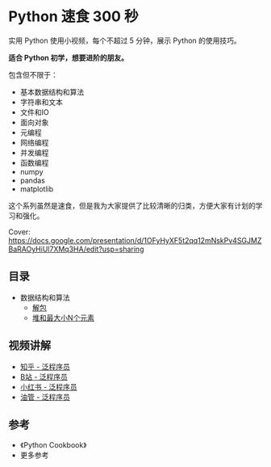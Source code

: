 # Python 速食 300 秒

实用 Python 使用小视频，每个不超过 5 分钟，展示 Python 的使用技巧。

**适合 Python 初学，想要进阶的朋友。**

包含但不限于：

- 基本数据结构和算法
- 字符串和文本
- 文件和IO
- 面向对象
- 元编程
- 网络编程
- 并发编程
- 函数编程
- numpy
- pandas
- matplotlib

这个系列虽然是速食，但是我为大家提供了比较清晰的归类，方便大家有计划的学习和强化。

Cover: https://docs.google.com/presentation/d/1OFyHyXF5t2qq12mNskPv4SGJMZBaRAOyHiUl7XMq3HA/edit?usp=sharing

## 目录

- 数据结构和算法
  - [解包](content/1-数据结构和算法/1-1-解包.ipynb)
  - [堆和最大小N个元素](content/1-数据结构和算法/1-2-%E6%9C%80%E5%A4%A7%E6%9C%80%E5%B0%8FN%E4%B8%AA%E5%85%83%E7%B4%A0.ipynb)

## 视频讲解

- [知乎 - 泛程序员](https://www.zhihu.com/zvideo/1604974643713900544)
- [B站 - 泛程序员](https://www.bilibili.com/video/BV1wY411q7dn/?vd_source=da65fd0f11a3d90e543b48cf26e65fb7)
- [小红书 - 泛程序员](https://www.xiaohongshu.com/user/profile/5d093f22000000001201fe8a)
- [油管 - 泛程序员](https://www.youtube.com/watch?v=Jn92wKNF5kc&list=PL5ETbHWvsj-HMT5pFw6p6t_tPLI17l0y3)

## 参考

- 《Python Cookbook》
- 更多参考